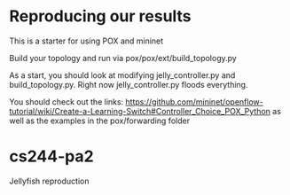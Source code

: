 # Reproducing our results

This is a starter for using POX and mininet

Build your topology and run via pox/pox/ext/build_topology.py

As a start, you should look at modifying jelly_controller.py and build_topology.py. Right now jelly_controller.py floods everything.

You should check out the links:
https://github.com/mininet/openflow-tutorial/wiki/Create-a-Learning-Switch#Controller_Choice_POX_Python
as well as the examples in the pox/forwarding folder
# cs244-pa2
Jellyfish reproduction

